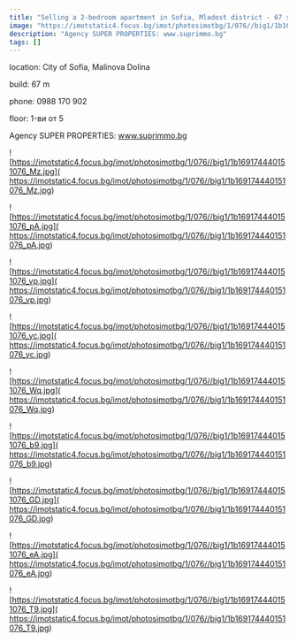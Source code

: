 ```yaml
---
title: "Selling a 2-bedroom apartment in Sofia, Mladost district - 67 sq.m / 155,000 EUR :: imot.bg Advertisement."
image: "https://imotstatic4.focus.bg/imot/photosimotbg/1/076//big1/1b169174440151076_Qz.jpg"
description: "Agency SUPER PROPERTIES: www.suprimmo.bg"
tags: []
---
```


location: City of Sofia, Malinova Dolina

build: 67 m

phone: 0988 170 902

floor: 1-ви от 5

Agency SUPER PROPERTIES: www.suprimmo.bg


![https://imotstatic4.focus.bg/imot/photosimotbg/1/076//big1/1b169174440151076_Mz.jpg]( https://imotstatic4.focus.bg/imot/photosimotbg/1/076//big1/1b169174440151076_Mz.jpg)


![https://imotstatic4.focus.bg/imot/photosimotbg/1/076//big1/1b169174440151076_pA.jpg]( https://imotstatic4.focus.bg/imot/photosimotbg/1/076//big1/1b169174440151076_pA.jpg)


![https://imotstatic4.focus.bg/imot/photosimotbg/1/076//big1/1b169174440151076_vp.jpg]( https://imotstatic4.focus.bg/imot/photosimotbg/1/076//big1/1b169174440151076_vp.jpg)


![https://imotstatic4.focus.bg/imot/photosimotbg/1/076//big1/1b169174440151076_yc.jpg]( https://imotstatic4.focus.bg/imot/photosimotbg/1/076//big1/1b169174440151076_yc.jpg)


![https://imotstatic4.focus.bg/imot/photosimotbg/1/076//big1/1b169174440151076_Wq.jpg]( https://imotstatic4.focus.bg/imot/photosimotbg/1/076//big1/1b169174440151076_Wq.jpg)


![https://imotstatic4.focus.bg/imot/photosimotbg/1/076//big1/1b169174440151076_b9.jpg]( https://imotstatic4.focus.bg/imot/photosimotbg/1/076//big1/1b169174440151076_b9.jpg)


![https://imotstatic4.focus.bg/imot/photosimotbg/1/076//big1/1b169174440151076_GD.jpg]( https://imotstatic4.focus.bg/imot/photosimotbg/1/076//big1/1b169174440151076_GD.jpg)


![https://imotstatic4.focus.bg/imot/photosimotbg/1/076//big1/1b169174440151076_eA.jpg]( https://imotstatic4.focus.bg/imot/photosimotbg/1/076//big1/1b169174440151076_eA.jpg)


![https://imotstatic4.focus.bg/imot/photosimotbg/1/076//big1/1b169174440151076_T9.jpg]( https://imotstatic4.focus.bg/imot/photosimotbg/1/076//big1/1b169174440151076_T9.jpg)


